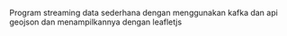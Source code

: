 Program streaming data sederhana dengan menggunakan kafka dan api geojson dan menampilkannya dengan leafletjs
